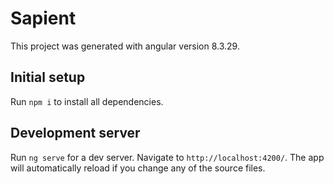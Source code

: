 # Sapient

This project was generated with angular version 8.3.29.

## Initial setup

Run `npm i` to install all dependencies.

## Development server

Run `ng serve` for a dev server. Navigate to `http://localhost:4200/`. The app will automatically reload if you change any of the source files.


